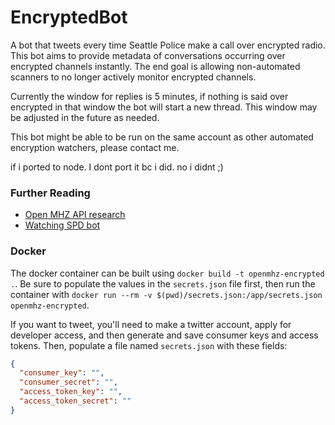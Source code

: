 # EncryptedBot
A bot that tweets every time Seattle Police make a call over encrypted radio. This bot aims to provide metadata of conversations occurring over encrypted channels instantly. The end goal is allowing non-automated scanners to no longer actively monitor encrypted channels.

Currently the window for replies is 5 minutes, if nothing is said over encrypted in that window the bot will start a new thread. This window may be adjusted in the future as needed.

This bot might be able to be run on the same account as other automated encryption watchers, please contact me. 

if i ported to node. I dont port it bc i did. no i didnt ;)

### Further Reading
- [Open MHZ API research](./API/OPENMHZ_API.md)
- [Watching SPD bot](https://github.com/watching-spd/umbrella)

### Docker
The docker container can be built using `docker build -t openmhz-encrypted .`. Be sure to populate the values in the `secrets.json` file first, then run the container with `docker run --rm -v $(pwd)/secrets.json:/app/secrets.json openmhz-encrypted`.

If you want to tweet, you'll need to make a twitter account, apply for developer access, and then generate and save consumer keys and access tokens. Then, populate a file named `secrets.json` with these fields:
```json
{
  "consumer_key": "",
  "consumer_secret": "",
  "access_token_key": "",
  "access_token_secret": ""
}
```
